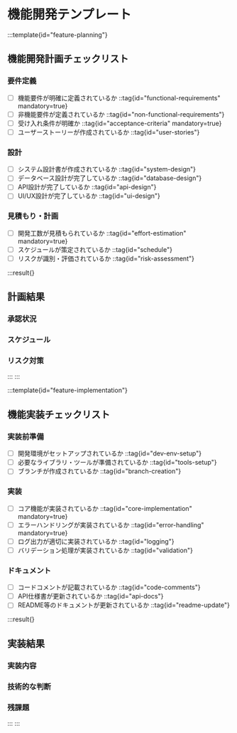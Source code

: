 # 機能開発テンプレート

:::template{id="feature-planning"}
## 機能開発計画チェックリスト

### 要件定義
- [ ] 機能要件が明確に定義されているか ::tag{id="functional-requirements" mandatory=true}
- [ ] 非機能要件が定義されているか ::tag{id="non-functional-requirements"}
- [ ] 受け入れ条件が明確か ::tag{id="acceptance-criteria" mandatory=true}
- [ ] ユーザーストーリーが作成されているか ::tag{id="user-stories"}

### 設計
- [ ] システム設計書が作成されているか ::tag{id="system-design"}
- [ ] データベース設計が完了しているか ::tag{id="database-design"}
- [ ] API設計が完了しているか ::tag{id="api-design"}
- [ ] UI/UX設計が完了しているか ::tag{id="ui-design"}

### 見積もり・計画
- [ ] 開発工数が見積もられているか ::tag{id="effort-estimation" mandatory=true}
- [ ] スケジュールが策定されているか ::tag{id="schedule"}
- [ ] リスクが識別・評価されているか ::tag{id="risk-assessment"}

:::result{}
## 計画結果

### 承認状況
<!-- ステークホルダーの承認状況を記載 -->

### スケジュール
<!-- 詳細なスケジュールを記載 -->

### リスク対策
<!-- 識別されたリスクと対策を記載 -->
:::
:::

:::template{id="feature-implementation"}
## 機能実装チェックリスト

### 実装前準備
- [ ] 開発環境がセットアップされているか ::tag{id="dev-env-setup"}
- [ ] 必要なライブラリ・ツールが準備されているか ::tag{id="tools-setup"}
- [ ] ブランチが作成されているか ::tag{id="branch-creation"}

### 実装
- [ ] コア機能が実装されているか ::tag{id="core-implementation" mandatory=true}
- [ ] エラーハンドリングが実装されているか ::tag{id="error-handling" mandatory=true}
- [ ] ログ出力が適切に実装されているか ::tag{id="logging"}
- [ ] バリデーション処理が実装されているか ::tag{id="validation"}

### ドキュメント
- [ ] コードコメントが記載されているか ::tag{id="code-comments"}
- [ ] API仕様書が更新されているか ::tag{id="api-docs"}
- [ ] README等のドキュメントが更新されているか ::tag{id="readme-update"}

:::result{}
## 実装結果

### 実装内容
<!-- 実装した機能の詳細を記載 -->

### 技術的な判断
<!-- 実装時に行った技術的な判断とその理由を記載 -->

### 残課題
<!-- 今後対応が必要な課題を記載 -->
:::
:::